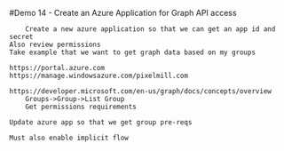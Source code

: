 #Demo 14 - Create an Azure Application for Graph API access

		Create a new azure application so that we can get an app id and secret
	Also review permissions
	Take example that we want to get graph data based on my groups

	https://portal.azure.com
	https://manage.windowsazure.com/pixelmill.com

	https://developer.microsoft.com/en-us/graph/docs/concepts/overview
		Groups->Group->List Group
		Get permissions requirements

	Update azure app so that we get group pre-reqs

	Must also enable implicit flow